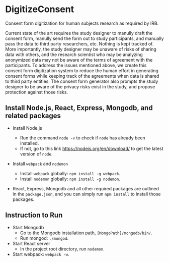 # DigitizeConsent
Consent form digitization for human subjects research as required by IRB.

Current state of the art requires the study designer to manully draft the consent form, manully send the form out to study participants, and manually pass the data to third party researchers, etc. Nothing is kept tracked of. More importantly, the study designer may be unaware of risks of sharing data with others, and the research scientist who may be analyzing anonymized data may not be aware of the terms of agreement with the participants. To address the issues mentioned above, we create this consent form digitization system to reduce the human effort in generating consent forms while keeping track of the agreements when data is shared to third party entities. The consent form generator also prompts the study designer to be aware of the privacy risks exist in the study, and propose protection against those risks. 

## Install Node.js, React, Express, Mongodb, and related packages
- Install Node.js
  - Run the command ```node -v``` to check if ```node``` has already been installed. 
  - If not, go to this link https://nodejs.org/en/download/ to get the latest version of ```node```.

- Install ```webpack``` and ```nodemon```
  - Install ```webpack``` globally: ```npm install -g webpack```.
  - Install ```nodemon``` globally: ```npm install -g nodemon```.

- React, Express, Mongodb and all other required packages are outlined in the ```package.json```, and you can simply run ```npm install``` to install those packages.   

## Instruction to Run
- Start Mongodb
  - Go to the Mongodb installation path, ```[MongoPath]/mongodb/bin/```. 
  - Run mongod: ```./mongod```.
- Start React server
  - In the project root directory, run ```nodemon```.
- Start webpack: ```webpack -w```.


